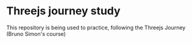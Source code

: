 # Threejs journey study

This repository is being used to practice, following the Threejs Journey (Bruno Simon's course)
